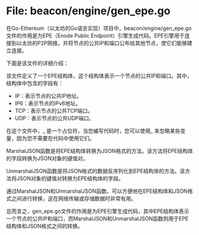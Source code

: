 # File: beacon/engine/gen_epe.go

在Go-Ethereum（以太坊的Go语言实现）项目中，beacon/engine/gen_epe.go文件的作用是为EPE（Enode Public Endpoint）引擎生成代码。EPE引擎用于连接到以太坊的P2P网络，并将节点的公共IP和端口公布给其他节点，使它们能够建立连接。

下面是该文件的详细介绍：

该文件定义了一个EPE结构体，这个结构体表示一个节点的公共IP和端口。其中，结构体中包含的字段有：
- IP：表示节点的公共IP地址。
- IP6：表示节点的IPv6地址。
- TCP：表示节点的公共TCP端口。
- UDP：表示节点的公共UDP端口。

在这个文件中，_ 是一个占位符，当您编写代码时，您可以使用_ 来忽略某些变量，因为您不需要在代码中使用它们。

MarshalJSON函数是将EPE结构体转换为JSON格式的方法。该方法将EPE结构体的字段转换为JSON对象的键值对。

UnmarshalJSON函数是将JSON格式的数据反序列化到EPE结构体的方法。该方法将JSON对象的键值对转换为EPE结构体的字段。

通过MarshalJSON和UnmarshalJSON函数，可以方便地在EPE结构体和JSON格式之间进行转换，这在网络传输或存储数据时非常有用。

总而言之，gen_epe.go文件的作用是为EPE引擎生成代码，其中EPE结构体表示一个节点的公共IP和端口，而MarshalJSON和UnmarshalJSON函数则用于EPE结构体和JSON格式之间的转换。

